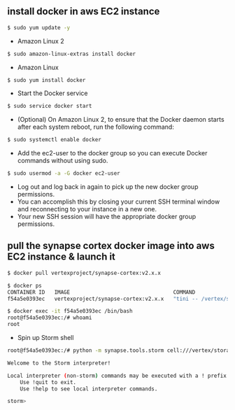 ## install docker in aws EC2 instance

```bash
$ sudo yum update -y
```
* Amazon Linux 2
```bash
$ sudo amazon-linux-extras install docker
```
* Amazon Linux
```bash
$ sudo yum install docker
```
* Start the Docker service
```bash
$ sudo service docker start
```
* (Optional) On Amazon Linux 2, to ensure that the Docker daemon starts after each system reboot, run the following command:
```bash
$ sudo systemctl enable docker
```
* Add the ec2-user to the docker group so you can execute Docker commands without using sudo.
```bash
$ sudo usermod -a -G docker ec2-user
```
* Log out and log back in again to pick up the new docker group permissions.
* You can accomplish this by closing your current SSH terminal window and reconnecting to your instance in a new one.
* Your new SSH session will have the appropriate docker group permissions.

## pull the synapse cortex docker image into aws EC2 instance & launch it
```bash
$ docker pull vertexproject/synapse-cortex:v2.x.x
```
```bash
$ docker ps 
CONTAINER ID   IMAGE                                 COMMAND                  CREATED       STATUS                   PORTS     NAMES
f54a5e0393ec   vertexproject/synapse-cortex:v2.x.x   "tini -- /vertex/syn…"   6 hours ago   Exited (0) 6 hours ago             recursing_euclid
```
```bash
$ docker exec -it f54a5e0393ec /bin/bash
root@f54a5e0393ec:/# whoami
root
```

* Spin up Storm shell 
```bash
root@f54a5e0393ec:/# python -m synapse.tools.storm cell:///vertex/storage

Welcome to the Storm interpreter!

Local interpreter (non-storm) commands may be executed with a ! prefix:
    Use !quit to exit.
    Use !help to see local interpreter commands.

storm>

```

